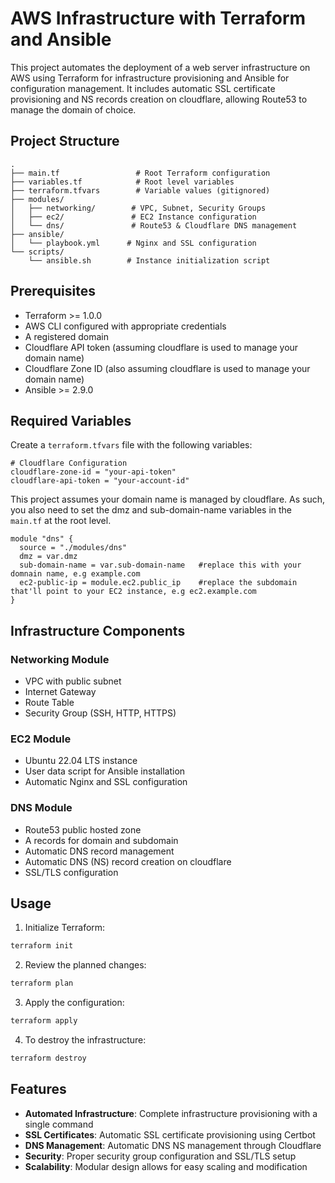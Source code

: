 # AWS Infrastructure with Terraform and Ansible

This project automates the deployment of a web server infrastructure on AWS using Terraform for infrastructure provisioning and Ansible for configuration management. It includes automatic SSL certificate provisioning and NS records creation on cloudflare, allowing Route53 to manage the domain of choice.

## Project Structure

```
.
├── main.tf                 # Root Terraform configuration
├── variables.tf            # Root level variables
├── terraform.tfvars        # Variable values (gitignored)
├── modules/
│   ├── networking/        # VPC, Subnet, Security Groups
│   ├── ec2/               # EC2 Instance configuration
│   └── dns/               # Route53 & Cloudflare DNS management
├── ansible/
│   └── playbook.yml      # Nginx and SSL configuration
└── scripts/
    └── ansible.sh        # Instance initialization script
```

## Prerequisites

- Terraform >= 1.0.0
- AWS CLI configured with appropriate credentials
- A registered domain
- Cloudflare API token (assuming cloudflare is used to manage your domain name)
- Cloudflare Zone ID (also assuming cloudflare is used to manage your domain name)
- Ansible >= 2.9.0

## Required Variables
Create a `terraform.tfvars` file with the following variables:

```hcl
# Cloudflare Configuration
cloudflare-zone-id = "your-api-token"
cloudflare-api-token = "your-account-id"
```

This project assumes your domain name is managed by cloudflare. As such, you also need to set the dmz and sub-domain-name variables in the ```main.tf``` at the root level.
```hcl
module "dns" {
  source = "./modules/dns"
  dmz = var.dmz
  sub-domain-name = var.sub-domain-name   #replace this with your domnain name, e.g example.com
  ec2-public-ip = module.ec2.public_ip    #replace the subdomain that'll point to your EC2 instance, e.g ec2.example.com
}
```

## Infrastructure Components

### Networking Module
- VPC with public subnet
- Internet Gateway
- Route Table
- Security Group (SSH, HTTP, HTTPS)

### EC2 Module
- Ubuntu 22.04 LTS instance
- User data script for Ansible installation
- Automatic Nginx and SSL configuration

### DNS Module
- Route53 public hosted zone
- A records for domain and subdomain
- Automatic DNS record management 
- Automatic DNS (NS) record creation on cloudflare 
- SSL/TLS configuration

## Usage

1. Initialize Terraform:
```bash
terraform init
```

2. Review the planned changes:
```bash
terraform plan
```

3. Apply the configuration:
```bash
terraform apply
```

4. To destroy the infrastructure:
```bash
terraform destroy
```

## Features

- **Automated Infrastructure**: Complete infrastructure provisioning with a single command
- **SSL Certificates**: Automatic SSL certificate provisioning using Certbot
- **DNS Management**: Automatic DNS NS management through Cloudflare
- **Security**: Proper security group configuration and SSL/TLS setup
- **Scalability**: Modular design allows for easy scaling and modification